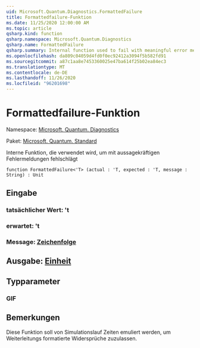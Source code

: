 ```yaml
---
uid: Microsoft.Quantum.Diagnostics.FormattedFailure
title: Formattedfailure-Funktion
ms.date: 11/25/2020 12:00:00 AM
ms.topic: article
qsharp.kind: function
qsharp.namespace: Microsoft.Quantum.Diagnostics
qsharp.name: FormattedFailure
qsharp.summary: Internal function used to fail with meaningful error messages.
ms.openlocfilehash: da809c04059d4fd0f0ec92412a3094f5b582fd91
ms.sourcegitcommit: a87c1aa8e7453360025e47ba614f25b02ea84ec3
ms.translationtype: MT
ms.contentlocale: de-DE
ms.lasthandoff: 11/26/2020
ms.locfileid: "96201698"
---
```

# <a name="formattedfailure-function"></a>Formattedfailure-Funktion

Namespace: [Microsoft. Quantum. Diagnostics](xref:Microsoft.Quantum.Diagnostics)

Paket: [Microsoft. Quantum. Standard](https://nuget.org/packages/Microsoft.Quantum.Standard)


Interne Funktion, die verwendet wird, um mit aussagekräftigen Fehlermeldungen fehlschlägt

```qsharp
function FormattedFailure<'T> (actual : 'T, expected : 'T, message : String) : Unit
```


## <a name="input"></a>Eingabe

### <a name="actual--t"></a>tatsächlicher Wert: 't




### <a name="expected--t"></a>erwartet: 't




### <a name="message--string"></a>Message: [Zeichenfolge](xref:microsoft.quantum.lang-ref.string)





## <a name="output--unit"></a>Ausgabe: [Einheit](xref:microsoft.quantum.lang-ref.unit)



## <a name="type-parameters"></a>Typparameter

### <a name="t"></a>GIF



## <a name="remarks"></a>Bemerkungen

Diese Funktion soll von Simulationslauf Zeiten emuliert werden, um Weiterleitungs formatierte Widersprüche zuzulassen.